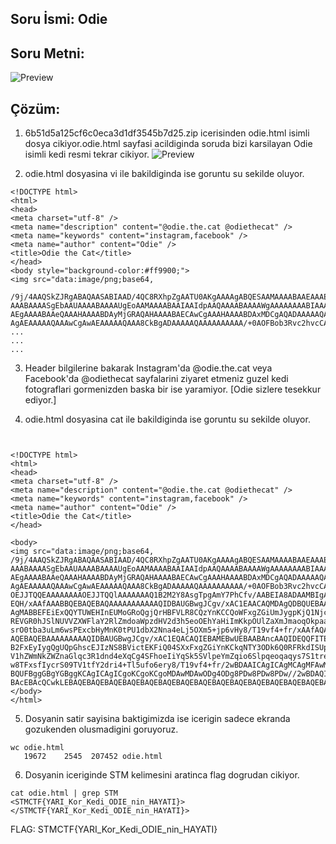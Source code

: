 ## Soru İsmi: Odie

## Soru Metni: 
![Preview](https://github.com/stmctf/stmctf17/blob/master/WEB/odie/odie0.jpeg)


## Çözüm: 
1. 6b51d5a125cf6c0eca3d1df3545b7d25.zip icerisinden odie.html isimli dosya cikiyor.odie.html sayfasi acildiginda soruda bizi karsilayan Odie isimli kedi resmi tekrar cikiyor. 
![Preview](https://github.com/stmctf/stmctf17/blob/master/WEB/odie/odie0.jpeg)

2. odie.html dosyasina vi ile bakildiginda ise goruntu su sekilde oluyor.

```
<!DOCTYPE html>
<html>
<head>
<meta charset="utf-8" />
<meta name="description" content="@odie.the.cat @odiethecat" />
<meta name="keywords" content="instagram,facebook" />
<meta name="author" content="Odie" />
<title>Odie the Cat</title>
</head>
<body style="background-color:#ff9900;">
<img src="data:image/png;base64,

/9j/4AAQSkZJRgABAQAASABIAAD/4QC8RXhpZgAATU0AKgAAAAgABQESAAMAAAABAAEAAAEaAAUA
AAABAAAASgEbAAUAAAABAAAAUgEoAAMAAAABAAIAAIdpAAQAAAABAAAAWgAAAAAAAABIAAAAAQAA
AEgAAAABAAeQAAAHAAAABDAyMjGRAQAHAAAABAECAwCgAAAHAAAABDAxMDCgAQADAAAAAQABAACg
AgAEAAAAAQAAAwCgAwAEAAAAAQAAA8CkBgADAAAAAQAAAAAAAAAA/+0AOFBob3Rvc2hvcCAzLjAA
...
...
...
```

3. Header bilgilerine bakarak Instagram'da @odie.the.cat veya Facebook'da @odiethecat sayfalarini ziyaret etmeniz guzel kedi fotograflari gormenizden baska bir ise yaramiyor. [Odie sizlere tesekkur ediyor.]

4. odie.html dosyasina cat ile bakildiginda ise goruntu su sekilde oluyor.
```


<!DOCTYPE html>
<html>
<head>
<meta charset="utf-8" />
<meta name="description" content="@odie.the.cat @odiethecat" />
<meta name="keywords" content="instagram,facebook" />
<meta name="author" content="Odie" />
<title>Odie the Cat</title>
</head>

<body>
<img src="data:image/png;base64,
/9j/4AAQSkZJRgABAQAASABIAAD/4QC8RXhpZgAATU0AKgAAAAgABQESAAMAAAABAAEAAAEaAAUA
AAABAAAASgEbAAUAAAABAAAAUgEoAAMAAAABAAIAAIdpAAQAAAABAAAAWgAAAAAAAABIAAAAAQAA
AEgAAAABAAeQAAAHAAAABDAyMjGRAQAHAAAABAECAwCgAAAHAAAABDAxMDCgAQADAAAAAQABAACg
AgAEAAAAAQAAAwCgAwAEAAAAAQAAA8CkBgADAAAAAQAAAAAAAAAA/+0AOFBob3Rvc2hvcCAzLjAA
OEJJTQQEAAAAAAAAOEJJTQQlAAAAAAAQ1B2M2Y8AsgTpgAmY7PhCfv/AABEIA8ADAAMBIgACEQED
EQH/xAAfAAABBQEBAQEBAQAAAAAAAAAAAQIDBAUGBwgJCgv/xAC1EAACAQMDAgQDBQUEBAAAAX0B
AgMABBEFEiExQQYTUWEHInEUMoGRoQgjQrHBFVLR8CQzYnKCCQoWFxgZGiUmJygpKjQ1Njc4OTpD
REVGR0hJSlNUVVZXWFlaY2RlZmdoaWpzdHV2d3h5eoOEhYaHiImKkpOUlZaXmJmaoqOkpaanqKmq
srO0tba3uLm6wsPExcbHyMnK0tPU1dbX2Nna4eLj5OXm5+jp6vHy8/T19vf4+fr/xAAfAQADAQEB
AQEBAQEBAAAAAAAAAQIDBAUGBwgJCgv/xAC1EQACAQIEBAMEBwUEBAABAncAAQIDEQQFITEGEkFR
B2FxEyIygQgUQpGhscEJIzNS8BVictEKFiQ04SXxFxgZGiYnKCkqNTY3ODk6Q0RFRkdISUpTVFVW
V1hZWmNkZWZnaGlqc3R1dnd4eXqCg4SFhoeIiYqSk5SVlpeYmZqio6Slpqeoqaqys7S1tre4ubrC
w8TFxsfIycrS09TV1tfY2dri4+Tl5ufo6ery8/T19vf4+fr/2wBDAAICAgICAgMCAgMFAwMDBQYF
BQUFBggGBgYGBggKCAgICAgICgoKCgoKCgoMDAwMDAwODg4ODg8PDw8PDw8PDw//2wBDAQICAgQE
BAcEBAcQCwkLEBAQEBAQEBAQEBAQEBAQEBAQEBAQEBAQEBAQEBAQEBAQEBAQEBAQEBAQEBAQEB">
</body>
</html>
```

5. Dosyanin satir sayisina baktigimizda ise icerigin sadece ekranda gozukenden olusmadigini goruyoruz.
```
wc odie.html 
   19672    2545  207452 odie.html
```

6. Dosyanin iceriginde STM kelimesini aratinca flag dogrudan cikiyor.
```
cat odie.html | grep STM
<STMCTF{YARI_Kor_Kedi_ODIE_nin_HAYATI}></STMCTF{YARI_Kor_Kedi_ODIE_nin_HAYATI}>
```

FLAG: STMCTF{YARI_Kor_Kedi_ODIE_nin_HAYATI}
